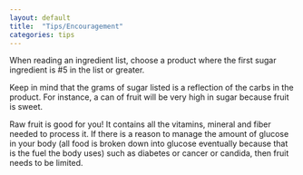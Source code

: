```yaml
---
layout: default
title:  "Tips/Encouragement"
categories: tips
---
```


When reading an ingredient list, choose a product where the first sugar ingredient is #5 in the list or greater. 

Keep in mind that the  grams of sugar listed is a reflection of the carbs in the product. For instance, a can of fruit will be very high in sugar because fruit is sweet. 

Raw fruit is good for you! It contains all the vitamins, mineral and fiber needed to process it. If there is a reason to manage the amount of glucose in your body (all food is broken down into glucose eventually because that is the fuel the body uses) such as diabetes or cancer or candida, then fruit needs to be limited.
